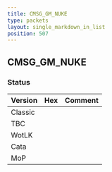 ```yaml
---
title: CMSG_GM_NUKE
type: packets
layout: single_markdown_in_list
position: 507
---
```


## CMSG_GM_NUKE

### Status

Version | Hex | Comment
---------- | ---------- | ---------- 
Classic |  |  
TBC |  |  
WotLK |  |  
Cata |  |  
MoP |  |  